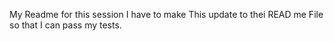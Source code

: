 My Readme for this session
I have to make This update to thei READ me File so that I can pass my tests.
